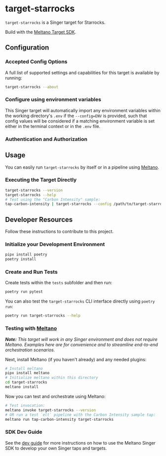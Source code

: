 # target-starrocks

`target-starrocks` is a Singer target for Starrocks.

Build with the [Meltano Target SDK](https://sdk.meltano.com).

<!--

Developer TODO: Update the below as needed to correctly describe the install procedure. For instance, if you do not have a PyPi repo, or if you want users to directly install from your git repo, you can modify this step as appropriate.

## Installation

Install from PyPi:

```bash
pipx install target-starrocks
```

Install from GitHub:

```bash
pipx install git+https://github.com/ORG_NAME/target-starrocks.git@main
```

-->

## Configuration

### Accepted Config Options

<!--
Developer TODO: Provide a list of config options accepted by the target.

This section can be created by copy-pasting the CLI output from:

```
target-starrocks --about --format=markdown
```
-->

A full list of supported settings and capabilities for this
target is available by running:

```bash
target-starrocks --about
```

### Configure using environment variables

This Singer target will automatically import any environment variables within the working directory's
`.env` if the `--config=ENV` is provided, such that config values will be considered if a matching
environment variable is set either in the terminal context or in the `.env` file.

### Authentication and Authorization

<!--
Developer TODO: If your target requires special access on the destination system, or any special authentication requirements, provide those here.
-->

## Usage

You can easily run `target-starrocks` by itself or in a pipeline using [Meltano](https://meltano.com/).

### Executing the Target Directly

```bash
target-starrocks --version
target-starrocks --help
# Test using the "Carbon Intensity" sample:
tap-carbon-intensity | target-starrocks --config /path/to/target-starrocks-config.json
```

## Developer Resources

Follow these instructions to contribute to this project.

### Initialize your Development Environment

```bash
pipx install poetry
poetry install
```

### Create and Run Tests

Create tests within the `tests` subfolder and
  then run:

```bash
poetry run pytest
```

You can also test the `target-starrocks` CLI interface directly using `poetry run`:

```bash
poetry run target-starrocks --help
```

### Testing with [Meltano](https://meltano.com/)

_**Note:** This target will work in any Singer environment and does not require Meltano.
Examples here are for convenience and to streamline end-to-end orchestration scenarios._

<!--
Developer TODO:
Your project comes with a custom `meltano.yml` project file already created. Open the `meltano.yml` and follow any "TODO" items listed in
the file.
-->

Next, install Meltano (if you haven't already) and any needed plugins:

```bash
# Install meltano
pipx install meltano
# Initialize meltano within this directory
cd target-starrocks
meltano install
```

Now you can test and orchestrate using Meltano:

```bash
# Test invocation:
meltano invoke target-starrocks --version
# OR run a test `elt` pipeline with the Carbon Intensity sample tap:
meltano run tap-carbon-intensity target-starrocks
```

### SDK Dev Guide

See the [dev guide](https://sdk.meltano.com/en/latest/dev_guide.html) for more instructions on how to use the Meltano Singer SDK to
develop your own Singer taps and targets.

